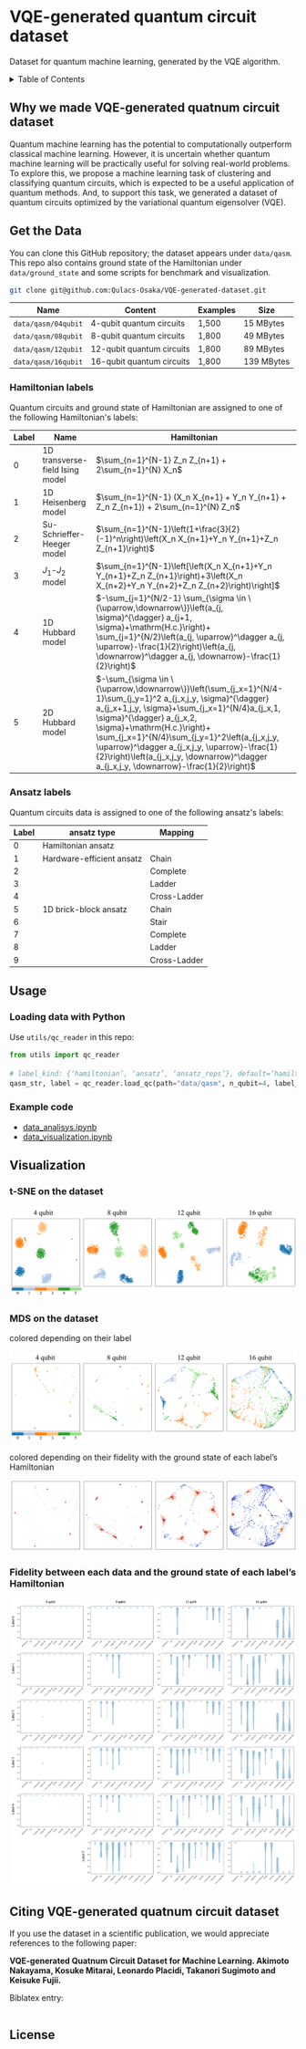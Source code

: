 # VQE-generated quantum circuit dataset

Dataset for quantum machine learning, generated by the VQE algorithm.

<details><summary>Table of Contents</summary><p>

* [Why we made VQE-generated quatnum circuit dataset](#why-we-made)
* [Get the Data](#get-the-data)
* [Usage](#usage)
* [Visualization](#visualization)
* [Citing VQE-generated quatnum circuit dataset](#citing)
* [License](#license)

</p></details><p></p>

## <a name="why-we-made"></a>Why we made VQE-generated quatnum circuit dataset

Quantum machine learning has the potential to computationally outperform classical machine learning. However, it is
uncertain whether quantum machine learning will be practically useful for solving real-world problems. To explore this,
we propose a machine learning task of clustering and classifying quantum circuits, which is expected to be a useful
application of quantum methods. And, to support this task, we generated a dataset of quantum circuits optimized by the
variational quantum eigensolver (VQE).


[//]: # (### Presentation slide of the study)

## <a name="get-the-data"></a>Get the Data

You can clone this GitHub repository; the dataset appears under `data/qasm`.
This repo also contains ground state of the Hamiltonian under `data/ground_state` and some scripts for benchmark and
visualization.

```bash
git clone git@github.com:Qulacs-Osaka/VQE-generated-dataset.git
```

| Name                | Content                   | Examples | Size       |
|---------------------|---------------------------|----------|------------|
| `data/qasm/04qubit` | 4-qubit quantum circuits  | 1,500    | 15 MBytes  |
| `data/qasm/08qubit` | 8-qubit quantum circuits  | 1,800    | 49 MBytes  |
| `data/qasm/12qubit` | 12-qubit quantum circuits | 1,800    | 89 MBytes  |
| `data/qasm/16qubit` | 16-qubit quantum circuits | 1,800    | 139 MBytes |

### Hamiltonian labels

Quantum circuits and ground state of Hamiltonian are assigned to one of the following Hamiltonian's labels:

| Label | Name                            | Hamiltonian                                                                                                                                                                                                                                                                                                                                                                                                                 |
|-------|---------------------------------|-----------------------------------------------------------------------------------------------------------------------------------------------------------------------------------------------------------------------------------------------------------------------------------------------------------------------------------------------------------------------------------------------------------------------------|
| 0     | 1D transverse-field Ising model | $\sum_{n=1}^{N-1} Z_n Z_{n+1} + 2\sum_{n=1}^{N} X_n$                                                                                                                                                                                                                                                                                                                                                                        |
| 1     | 1D Heisenberg model             | $\sum_{n=1}^{N-1} (X_n X_{n+1} + Y_n Y_{n+1} + Z_n Z_{n+1}) + 2\sum_{n=1}^{N} Z_n$                                                                                                                                                                                                                                                                                                                                          |
| 2     | Su-Schrieffer-Heeger model      | $\sum_{n=1}^{N-1}\left(1+\frac{3}{2}(-1)^n\right)\left(X_n X_{n+1}+Y_n Y_{n+1}+Z_n Z_{n+1}\right)$                                                                                                                                                                                                                                                                                                                          |
| 3     | $J_1$-$J_2$ model               | $\sum_{n=1}^{N-1}\left[\left(X_n X_{n+1}+Y_n Y_{n+1}+Z_n Z_{n+1}\right)+3\left(X_n X_{n+2}+Y_n Y_{n+2}+Z_n Z_{n+2}\right)\right]$                                                                                                                                                                                                                                                                                           |
| 4     | 1D Hubbard model                | $-\sum_{j=1}^{N/2-1} \sum_{\sigma \in \{\uparrow,\downarrow\}}\left(a_{j, \sigma}^{\dagger} a_{j+1, \sigma}+\mathrm{H.c.}\right)+ \sum_{j=1}^{N/2}\left(a_{j, \uparrow}^\dagger a_{j, \uparrow}-\frac{1}{2}\right)\left(a_{j, \downarrow}^\dagger a_{j, \downarrow}-\frac{1}{2}\right)$                                                                                                                                     |
| 5     | 2D Hubbard model                | $-\sum_{\sigma \in \{\uparrow,\downarrow\}}\left(\sum_{j_x=1}^{N/4-1}\sum_{j_y=1}^2 a_{j_x,j_y, \sigma}^{\dagger} a_{j_x+1,j_y, \sigma}+\sum_{j_x=1}^{N/4}a_{j_x,1, \sigma}^{\dagger} a_{j_x,2, \sigma}+\mathrm{H.c.}\right)+ \sum_{j_x=1}^{N/4}\sum_{j_y=1}^2\left(a_{j_x,j_y, \uparrow}^\dagger a_{j_x,j_y, \uparrow}-\frac{1}{2}\right)\left(a_{j_x,j_y, \downarrow}^\dagger a_{j_x,j_y, \downarrow}-\frac{1}{2}\right)$ |

### Ansatz labels

Quantum circuits data is assigned to one of the following ansatz's labels:

| Label | ansatz type               | Mapping      |
|-------|---------------------------|--------------|
| 0     | Hamiltonian ansatz        |              |
| 1     | Hardware-efficient ansatz | Chain        |
| 2     |                           | Complete     |
| 3     |                           | Ladder       |
| 4     |                           | Cross-Ladder |
| 5     | 1D brick-block ansatz     | Chain        |
| 6     |                           | Stair        |
| 7     |                           | Complete     |
| 8     |                           | Ladder       |
| 9     |                           | Cross-Ladder |

## <a name="usage"></a>Usage

### Loading data with Python
Use `utils/qc_reader` in this repo:

```python
from utils import qc_reader

# label_kind: {‘hamiltonian’, ‘ansatz’, ‘ansatz_reps’}, default=’hamiltonian’
qasm_str, label = qc_reader.load_qc(path="data/qasm", n_qubit=4, label_kind="hamiltonian")
```

### Example code

- [data_analisys.ipynb](example%2Fdata_analisys.ipynb)
- [data_visualization.ipynb](example%2Fdata_visualization.ipynb)


## <a name="visualization"></a>Visualization

### t-SNE on the dataset

![t-sne.png](doc%2Fimage%2Ft-sne.png)

### MDS on the dataset

colored depending on their label

![mds.png](doc%2Fimage%2Fmds.png)

colored depending on their fidelity with the ground state of each label’s Hamiltonian

![mds_fidelity.png](doc%2Fimage%2Fmds_fidelity.png)



### Fidelity between each data and the ground state of each label’s Hamiltonian

![data_fidelity.png](doc%2Fimage%2Fdata_fidelity.png)

## <a name="citing"></a> Citing VQE-generated quatnum circuit dataset

[//]: # (after I upload arxiv, I write the link)
If you use the dataset in a scientific publication, we would appreciate references to the following paper:

**VQE-generated Quatnum Circuit Dataset for Machine Learning. Akimoto Nakayama, Kosuke Mitarai, Leonardo Placidi,
Takanori Sugimoto and Keisuke Fujii. []()**


[//]: # (after I upload arxiv, I write bibtex )
Biblatex entry:

```latex

```

## <a name="license"></a>License

